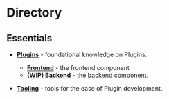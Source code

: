 # Directory

## Essentials

- **[Plugins](./essentials/plugins/index.md)** - foundational knowledge on Plugins.
  - **[Frontend](./essentials/plugins/frontend.md)** - the frontend component
  - **[(WIP) Backend](./essentials/plugins/backend.md)** - the backend component.

- **[Tooling](./essentials/tooling.md)** - tools for the ease of Plugin development.
